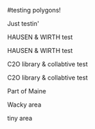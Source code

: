 #testing polygons!

Just testin'

HAUSEN & WIRTH test

HAUSEN & WIRTH test

C2O library & collabtive test

C2O library & collabtive test

Part of Maine

Wacky area

tiny area
